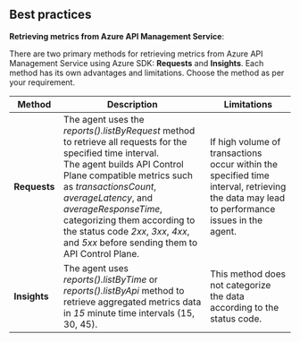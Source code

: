 <!--
  Copyright Super iPaaS Integration LLC, an IBM Company 2024
-->

## Best practices

**Retrieving metrics from Azure API Management Service**:

There are two primary methods for retrieving metrics from Azure API Management Service using Azure SDK: **Requests** and **Insights**. Each method has its own advantages and limitations. Choose the method as per your requirement.

| Method | Description | Limitations |
|--------------------|-------------------|-------------------|
| **Requests** |	The agent uses the *reports().listByRequest* method to retrieve all requests for the specified time interval. <br>The agent builds API Control Plane compatible metrics such as *transactionsCount*, *averageLatency*, and *averageResponseTime*, categorizing them according to the status code *2xx*, *3xx*, *4xx*, and *5xx* before sending them to API Control Plane. | If high volume of transactions occur within the specified time interval, retrieving the data may lead to performance issues in the agent.| 
| **Insights** | The agent uses *reports().listByTime* or *reports().listByApi* method to retrieve aggregated metrics data in *15* minute time intervals (15, 30, 45).| This method does not categorize the data according to the status code.|




